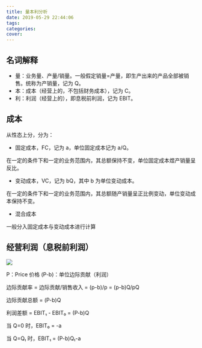 ```yaml
---
title: 量本利分析
date: 2019-05-29 22:44:06
tags:
categories:
cover:
---
```

## 名词解释

- 量：业务量、产量/销量。一般假定销量=产量，即生产出来的产品全部被销售。统称为产销量，记为 Q。
- 本：成本（经营上的，不包括财务成本），记为 C。
- 利：利润（经营上的），即息税前利润，记为 EBIT。

## 成本

从性态上分，分为：

- 固定成本，FC，记为 a，单位固定成本记为 a/Q。

在一定的条件下和一定的业务范围内，其总额保持不变，单位固定成本煜产销量呈反比。

- 变动成本，VC，记为 bQ，其中 b 为单位变动成本。

在一定的条件下和一定的业务范围内，其总额随产销量呈正比例变动，单位变动成本保持不变。

- 混合成本

一般分入固定成本与变动成本进行计算

## 经营利润（息税前利润）

![](https://chart.googleapis.com/chart?cht=tx&chl=%5CDelta%20EBIT%3DS-C%5C%5C%3D(P-q)Q-a%5C%5C%3DpQ-(a%2BbQ))

P：Price 价格
(P-b)：单位边际贡献（利润）

边际贡献率 = 边际贡献/销售收入 = (p-b)/p = (p-b)Q/pQ

边际贡献总额 = (P-b)Q

利润差额 = EBIT₁ - EBIT₀ = (P-b)Q

当 Q=0 时，EBIT₀ = -a

当 Q=Q₁ 时，EBIT₁ = (P-b)Q₁-a